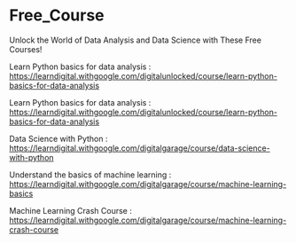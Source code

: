 # Free_Course

Unlock the World of Data Analysis and Data Science with These Free Courses!

Learn Python basics for data analysis :
https://learndigital.withgoogle.com/digitalunlocked/course/learn-python-basics-for-data-analysis

Learn Python basics for data analysis :
https://learndigital.withgoogle.com/digitalunlocked/course/learn-python-basics-for-data-analysis

Data Science with Python :
https://learndigital.withgoogle.com/digitalgarage/course/data-science-with-python

Understand the basics of machine learning :
https://learndigital.withgoogle.com/digitalgarage/course/machine-learning-basics

Machine Learning Crash Course : 
https://learndigital.withgoogle.com/digitalgarage/course/machine-learning-crash-course
